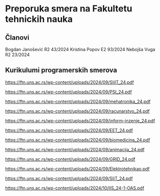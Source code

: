 # Preporuka smera na Fakultetu tehnickih nauka 

## Članovi

Bogdan Janošević R2 43/2024
Kristina Popov Е2 93/2024
Nebojša Vuga R2 23/2024

## Kurikulumi programerskih smerova

https://ftn.uns.ac.rs/wp-content/uploads/2024/09/SIiIT_24.pdf

https://ftn.uns.ac.rs/wp-content/uploads/2024/09/PSI_24.pdf

https://ftn.uns.ac.rs/wp-content/uploads/2024/09/mehatronika_24.pdf

https://ftn.uns.ac.rs/wp-content/uploads/2024/09/racunarstvo_24.pdf

https://ftn.uns.ac.rs/wp-content/uploads/2024/09/inform-inzenje_24.pdf

https://ftn.uns.ac.rs/wp-content/uploads/2024/09/EET_24.pdf

https://ftn.uns.ac.rs/wp-content/uploads/2024/09/biomedicina_24.pdf

https://ftn.uns.ac.rs/wp-content/uploads/2024/09/animacija_24.pdf

https://ftn.uns.ac.rs/wp-content/uploads/2024/09/GRID_24.pdf

https://ftn.uns.ac.rs/wp-content/uploads/2024/09/Elektrotehnikao.pdf

https://ftn.uns.ac.rs/wp-content/uploads/2024/09/SIiT_24.pdf

https://ftn.uns.ac.rs/wp-content/uploads/2024/10/IIS_24-1-OAS.pdf
